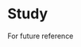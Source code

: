 # Study      
For future reference         

          


                       
                          
 
           
